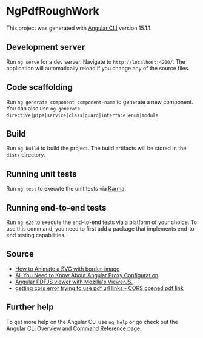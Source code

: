 # NgPdfRoughWork

This project was generated with [Angular CLI](https://github.com/angular/angular-cli) version 15.1.1.

## Development server

Run `ng serve` for a dev server. Navigate to `http://localhost:4200/`. The application will automatically reload if you change any of the source files.

## Code scaffolding

Run `ng generate component component-name` to generate a new component. You can also use `ng generate directive|pipe|service|class|guard|interface|enum|module`.

## Build

Run `ng build` to build the project. The build artifacts will be stored in the `dist/` directory.

## Running unit tests

Run `ng test` to execute the unit tests via [Karma](https://karma-runner.github.io).

## Running end-to-end tests

Run `ng e2e` to execute the end-to-end tests via a platform of your choice. To use this command, you need to first add a package that implements end-to-end testing capabilities.

## Source

- [How to Animate a SVG with border-image](https://css-tricks.com/how-to-animate-a-svg-with-border-image/)
- [All You Need to Know About Angular Proxy Configuration](https://javascript.plainenglish.io/all-you-need-to-know-about-angular-proxy-configuration-a1aeb2d8c86)
- [Angular PDFJS viewer with Mozilla's ViewerJS.](https://github.com/intbot/ng2-pdfjs-viewer)
- [getting cors error trying to use pdf url links - CORS opened pdf link](https://github.com/FranckFreiburger/vue-pdf/issues/273#issuecomment-838953439)

## Further help

To get more help on the Angular CLI use `ng help` or go check out the [Angular CLI Overview and Command Reference](https://angular.io/cli) page.

